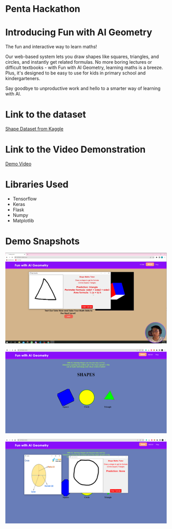 # Penta Hackathon

# Introducing Fun with AI Geometry

The fun and interactive way to learn maths! 

Our web-based system lets you draw shapes like squares, triangles, and circles, and instantly get related formulas. No more boring lectures or difficult textbooks - with Fun with AI Geometry, learning maths is a breeze. Plus, it's designed to be easy to use for kids in primary school and kindergarteners. 

Say goodbye to unproductive work and hello to a smarter way of learning with AI.

# Link to the dataset
[Shape Dataset from Kaggle](https://www.kaggle.com/smeschke/four-shapes)

# Link to the Video Demonstration
[Demo Video](https://drive.google.com/file/d/14mBXYgFreoSN63IL3vsBGbt-XoJ7J3WM/view?usp=share_link)

# Libraries Used
* Tensorflow
* Keras
* Flask
* Numpy
* Matplotlib

# Demo Snapshots
![Sample1](https://github.com/goheesheng/PentaAI/blob/main/sample(1).png?raw=true)

![Sample2](https://github.com/goheesheng/PentaAI/blob/main/sample(2).png?raw=true)

![Sample3](https://github.com/goheesheng/PentaAI/blob/main/sample(3).png?raw=true)

